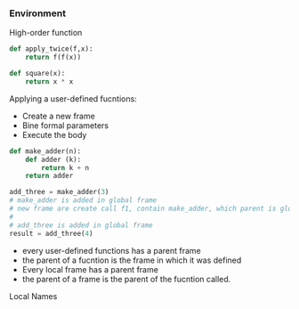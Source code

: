 ### Environment 

High-order function
```python
def apply_twice(f,x):
    return f(f(x))

def square(x):
    return x * x
```

Applying a user-defined fucntions:
- Create a new frame
- Bine formal parameters
- Execute the body

```python 
def make_adder(n):
    def adder (k):
        return k + n
    return adder

add_three = make_adder(3)
# make_adder is added in global frame
# new frame are create call f1, contain make_adder, which parent is global
# 
# add_three is added in global frame
result = add_three(4)
```

- every user-defined functions has a parent frame
- the parent of a fucntion is the frame in which it was defined
- Every local frame has a parent frame
- the parent of a frame is the parent of the fucntion called.

Local Names